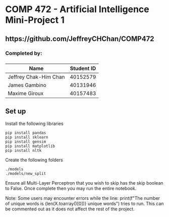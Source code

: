 <h1>COMP 472 - Artificial Intelligence Mini-Project 1</h1>

<h2> https://github.com/JeffreyCHChan/COMP472 </h2>

<h3>Completed by:</h3>

<h5></h5> 
<h5> </h5> 
<h5> </h5> 

| Name      | Student ID |
|-----------|------------|
| Jeffrey Chak-Him Chan    | 40152579      |
| James Gambino    | 40131946      |
| Maxime Giroux    | 40157483      |
 

<h2>Set up</h2>
<body>Install the following libraries
</body>

```pip install pandas```<br>
```pip install sklearn```<br>
```pip install gensim```<br>
```pip install matplotlib```<br>
```pip install nltk```<br>

<body>
Create the following folders </body>

```./models```<br>
```./models/new_split```

<body>
Ensure all Multi-Layer Perceptron that you wish to skip has the skip boolean to False. Once complete then you may run the entire notebook.

Note: Some users may encounter errors while the line: print(f"The number of unique words is {len(X.toarray()[0])} unique words") tries to run. This can be commented 
out as it does not affect the rest of the project.
</body>

